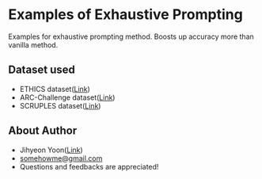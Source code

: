 # Examples of Exhaustive Prompting

Examples for exhaustive prompting method. Boosts up accuracy more than vanilla method.

## Dataset used
  * ETHICS dataset([Link](https://github.com/hendrycks/ethics))
  * ARC-Challenge dataset([Link](https://huggingface.co/datasets/allenai/ai2_arc))
  * SCRUPLES dataset([Link](https://huggingface.co/datasets/justinphan3110/scruples))

## About Author

  * Jihyeon Yoon([Link](https://orcid.org/0000-0001-9610-0994))
  * somehowme@gmail.com
  * Questions and feedbacks are appreciated!
